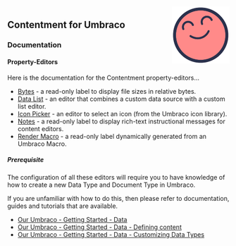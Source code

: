 <img src="assets/img/logo.png" alt="Contentment for Umbraco logo" title="A state of Umbraco happiness." height="130" align="right">

## Contentment for Umbraco

### Documentation

#### Property-Editors

Here is the documentation for the Contentment property-editors...

- [Bytes](../docs/editors/bytes.md) - a read-only label to display file sizes in relative bytes.
- [Data List](../docs/editors/data-list.md) - an editor that combines a custom data source with a custom list editor.
- [Icon Picker](../docs/editors/icon-picker.md) - an editor to select an icon (from the Umbraco icon library).
- [Notes](../docs/editors/notes.md) - a read-only label to display rich-text instructional messages for content editors.
- [Render Macro](../docs/editors/render-macro.md) - a read-only label dynamically generated from an Umbraco Macro.


##### Prerequisite

The configuration of all these editors will require you to have knowledge of how to create a new Data Type and Document Type in Umbraco.

If you are unfamiliar with how to do this, then please refer to documentation, guides and tutorials that are available.

- [Our Umbraco - Getting Started - Data](https://our.umbraco.com/Documentation/Getting-Started/Data/)
- [Our Umbraco - Getting Started - Data - Defining content](https://our.umbraco.com/Documentation/Getting-Started/Data/Defining-content/)
- [Our Umbraco - Getting Started - Data - Customizing Data Types](https://our.umbraco.com/Documentation/Getting-Started/Data/Data-Types/)
